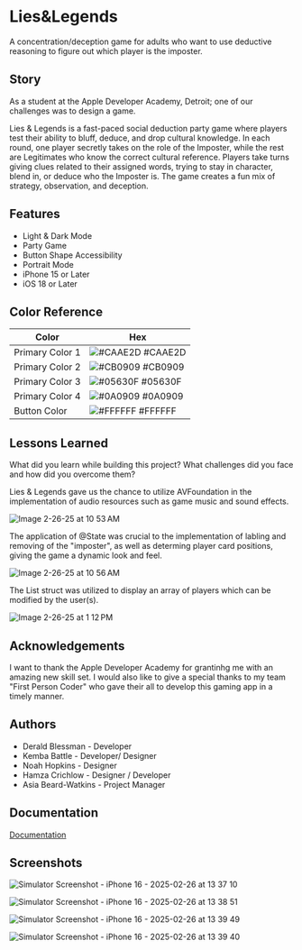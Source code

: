 # Lies&Legends

A concentration/deception game  for adults who want to use deductive reasoning to figure out which player is the imposter.

## Story
As a student at the Apple Developer Academy, Detroit; one of our challenges was to design a game. 

Lies & Legends is a fast-paced social deduction party game where players test their ability to bluff, deduce, and drop cultural knowledge. In each round, one player secretly takes on the role of the Imposter, while the rest are Legitimates who know the correct cultural reference. Players take turns giving clues related to their assigned words, trying to stay in character, blend in, or deduce who the Imposter is. The game creates a fun mix of
strategy, observation, and deception.
## Features

- Light & Dark Mode
- Party Game
- Button Shape Accessibility
- Portrait Mode
- iPhone 15 or Later
- iOS 18 or Later

## Color Reference

| Color             | Hex                                                                |
| ----------------- | ------------------------------------------------------------------ |
| Primary Color 1 | ![#CAAE2D](https://via.placeholder.com/10/CAAE2D?text=+) #CAAE2D |
| Primary Color 2 | ![#CB0909](https://via.placeholder.com/10/CB0909?text=+) #CB0909 |
| Primary Color 3| ![#05630F](https://via.placeholder.com/10/05630F?text=+) #05630F |
| Primary Color 4| ![#0A0909](https://via.placeholder.com/10/0A0909?text=+) #0A0909 |
| Button Color | ![#FFFFFF](https://via.placeholder.com/10/FFFFFF?text=+) #FFFFFF |

## Lessons Learned

What did you learn while building this project? What challenges did you face and how did you overcome them?

Lies & Legends gave us the chance to utilize AVFoundation in the implementation of audio resources such as game music and sound effects.

![Image 2-26-25 at 10 53 AM](https://github.com/user-attachments/assets/66412130-4c48-426f-9f7a-1f12445a9a98)


The application of @State was crucial to the implementation of labling and removing of the "imposter", as well as determing player card positions, giving the game a dynamic look and feel.

![Image 2-26-25 at 10 56 AM](https://github.com/user-attachments/assets/e9cf1e7a-b66f-4cac-a441-92c5deee4051)


The List struct was utilized to display an array of players which can be modified by the user(s).

![Image 2-26-25 at 1 12 PM](https://github.com/user-attachments/assets/859982b5-3df2-4bcd-b614-2cfc395307e6)


## Acknowledgements

I want to thank the Apple Developer Academy for grantinhg me with an amazing new skill set. I would also like to give a special thanks to my team "First Person Coder" who gave their all to develop this gaming app in a timely manner.


## Authors

- Derald Blessman - Developer
- Kemba Battle - Developer/ Designer
- Noah Hopkins - Designer
- Hamza Crichlow - Designer / Developer
- Asia Beard-Watkins - Project Manager




## Documentation

[Documentation](https://developer.apple.com/documentation/swift)


## Screenshots

![Simulator Screenshot - iPhone 16 - 2025-02-26 at 13 37 10](https://github.com/user-attachments/assets/5b59361d-9f0a-4a36-96a5-60deeca3c4b4)


![Simulator Screenshot - iPhone 16 - 2025-02-26 at 13 38 51](https://github.com/user-attachments/assets/bd7fbb17-a046-4dbf-905b-c078f5d53d32)


![Simulator Screenshot - iPhone 16 - 2025-02-26 at 13 39 49](https://github.com/user-attachments/assets/9f74386e-df28-4708-b7e9-68b5cb5bc231)


![Simulator Screenshot - iPhone 16 - 2025-02-26 at 13 39 40](https://github.com/user-attachments/assets/d3a2c69b-339f-4e02-8d8a-8068fb63b262)



